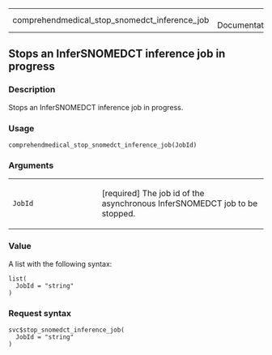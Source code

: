 <table style="width: 100%;">
<tbody>
<tr class="odd">
<td>comprehendmedical_stop_snomedct_inference_job</td>
<td style="text-align: right;">R Documentation</td>
</tr>
</tbody>
</table>

## Stops an InferSNOMEDCT inference job in progress

### Description

Stops an InferSNOMEDCT inference job in progress.

### Usage

    comprehendmedical_stop_snomedct_inference_job(JobId)

### Arguments

<table>
<colgroup>
<col style="width: 35%" />
<col style="width: 65%" />
</colgroup>
<tbody>
<tr class="odd">
<td><code
id="comprehendmedical_stop_snomedct_inference_job_:_JobId">JobId</code></td>
<td><p>[required] The job id of the asynchronous InferSNOMEDCT job to be
stopped.</p></td>
</tr>
</tbody>
</table>

### Value

A list with the following syntax:

    list(
      JobId = "string"
    )

### Request syntax

    svc$stop_snomedct_inference_job(
      JobId = "string"
    )
